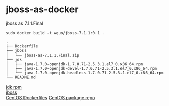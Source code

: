 # jboss-as-docker
jboss as 7.1.1.Final

````
sudo docker build -t wguo/jboss-7.1.1:0.1 .
````

````
.
├── Dockerfile
├── jboss
│   └── jboss-as-7.1.1.Final.zip
├── jdk
│   ├── java-1.7.0-openjdk-1.7.0.71-2.5.3.1.el7_0.x86_64.rpm
│   ├── java-1.7.0-openjdk-devel-1.7.0.71-2.5.3.1.el7_0.x86_64.rpm
│   └── java-1.7.0-openjdk-headless-1.7.0.71-2.5.3.1.el7_0.x86_64.rpm
└── README.md

````

[jdk rpm](http://vault.centos.org/centos/7.0.1406/updates/x86_64/Packages/)  
[jboss](http://download.jboss.org/jbossas/7.1/jboss-as-7.1.1.Final/jboss-as-7.1.1.Final.zip)  
[CentOS Dockerfiles](https://github.com/CentOS/CentOS-Dockerfiles)
[CentOS package repo](http://mirror.centos.org/)
